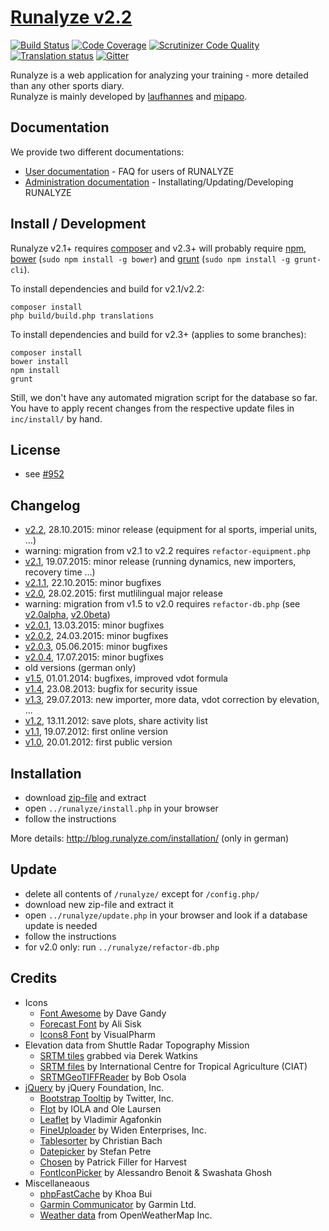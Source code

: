# [Runalyze v2.2](http://blog.runalyze.com)

[![Build Status](https://travis-ci.org/Runalyze/Runalyze.svg?branch=master)](https://travis-ci.org/Runalyze/Runalyze)
[![Code Coverage](https://scrutinizer-ci.com/g/Runalyze/Runalyze/badges/coverage.png?b=master)](https://scrutinizer-ci.com/g/Runalyze/Runalyze/?branch=master)
[![Scrutinizer Code Quality](https://scrutinizer-ci.com/g/Runalyze/Runalyze/badges/quality-score.png?b=master)](https://scrutinizer-ci.com/g/Runalyze/Runalyze/?branch=master)
[![Translation status](http://translate.runalyze.de/widgets/runalyze/-/svg-badge.svg)](http://translate.runalyze.de/engage/runalyze/?utm_source=widget)
[![Gitter](https://badges.gitter.im/Join%20Chat.svg)](https://gitter.im/Runalyze/Runalyze?utm_source=badge&utm_medium=badge&utm_campaign=pr-badge&utm_content=badge)

Runalyze is a web application for analyzing your training - more detailed than any other sports diary.  
Runalyze is mainly developed by [laufhannes](https://github.com/laufhannes) and [mipapo](https://github.com/mipapo).

## Documentation
We provide two different documentations: 
* [User documentation](http://help.runalyze.com) - FAQ for users of RUNALYZE
* [Administration documentation](http://docs.runalyze.com) - Installating/Updating/Developing RUNALYZE

## Install / Development
Runalyze v2.1+ requires [composer](https://getcomposer.org/doc/00-intro.md#system-requirements) and
v2.3+ will probably require [npm](https://nodejs.org/download/),
[bower](http://bower.io/) (`sudo npm install -g bower`) and
[grunt](http://gruntjs.com/) (`sudo npm install -g grunt-cli`).

To install dependencies and build for v2.1/v2.2:
```
composer install
php build/build.php translations
```

To install dependencies and build for v2.3+ (applies to some branches):
```
composer install
bower install
npm install
grunt
```

Still, we don't have any automated migration script for the database so far.
You have to apply recent changes from the respective update files in `inc/install/` by hand.

## License
* see [#952](https://github.com/Runalyze/Runalyze/issues/952)

## Changelog
* [v2.2](http://blog.runalyze.com/en/allgemein-en/runalyze-v2-2-en/), 28.10.2015: minor release (equipment for al sports, imperial units, ...)
 * warning: migration from v2.1 to v2.2 requires `refactor-equipment.php`
* [v2.1](http://blog.runalyze.com/en/allgemein-en/runalyze-v2-1-en/), 19.07.2015: minor release (running dynamics, new importers, recovery time ...)
 * [v2.1.1](http://blog.runalyze.com/en/allgemein-en/runalyze-v2-1-1-en/), 22.10.2015: minor bugfixes
* [v2.0](http://blog.runalyze.com/allgemein/runalyze-v2-0/), 28.02.2015: first mutlilingual major release
 * warning: migration from v1.5 to v2.0 requires `refactor-db.php` (see [v2.0alpha](http://blog.runalyze.com/allgemein/runalyze-v2-0alpha/), [v2.0beta](http://blog.runalyze.com/allgemein/runalyze-v2-0beta/))
 * [v2.0.1](http://blog.runalyze.com/allgemein/runalyze-v2-0-1/), 13.03.2015: minor bugfixes
 * [v2.0.2](http://blog.runalyze.com/en/allgemein-en/runalyze-v2-0-2-2/), 24.03.2015: minor bugfixes
 * [v2.0.3](http://blog.runalyze.com/allgemein/runalyze-v2-0-3/), 05.06.2015: minor bugfixes
 * [v2.0.4](http://blog.runalyze.com/en/allgemein-en/runalyze-v2-0-4-2/), 17.07.2015: minor bugfixes
* old versions (german only)
 * [v1.5](http://blog.runalyze.com/allgemein/runalyze-v1-5/), 01.01.2014: bugfixes, improved vdot formula
 * [v1.4](http://blog.runalyze.com/allgemein/runalyze-v1-4-fix-fuer-sicherheitsproblem/), 23.08.2013: bugfix for security issue
 * [v1.3](http://blog.runalyze.com/allgemein/runalyze-v1-3/), 29.07.2013: new importer, more data, vdot correction by elevation, ...
 * [v1.2](http://blog.runalyze.com/allgemein/runalyze-v1-2/), 13.11.2012: save plots, share activity list
 * [v1.1](http://blog.runalyze.com/allgemein/runalyze-v1-1/), 19.07.2012: first online version
 * [v1.0](http://blog.runalyze.com/allgemein/runalyze-v1-0/), 20.01.2012: first public version

## Installation
* download [zip-file](https://github.com/Runalyze/Runalyze/releases) and extract
* open `../runalyze/install.php` in your browser
* follow the instructions

More details: <http://blog.runalyze.com/installation/> (only in german)

## Update
* delete all contents of `/runalyze/` except for `/config.php/`
* download new zip-file and extract it
* open `../runalyze/update.php` in your browser and look if a database update is needed
* follow the instructions
* for v2.0 only: run `../runalyze/refactor-db.php`

## Credits
* Icons
	* [Font Awesome](http://fontawesome.io/) by Dave Gandy
	* [Forecast Font](http://forecastfont.iconvau.lt/) by Ali Sisk
	* [Icons8 Font](http://icons8.com/) by VisualPharm
* Elevation data from Shuttle Radar Topography Mission
	* [SRTM tiles](http://dwtkns.com/srtm/) grabbed via Derek Watkins
	* [SRTM files](http://srtm.csi.cgiar.org/) by International  Centre for Tropical  Agriculture (CIAT)
	* [SRTMGeoTIFFReader](http://www.osola.org.uk/elevations/index.htm) by Bob Osola
* [jQuery](http://jquery.org/) by jQuery Foundation, Inc.
    * [Bootstrap Tooltip](http://twitter.github.com/bootstrap/javascript.html#tooltips) by Twitter, Inc.
    * [Flot](http://www.flotcharts.org/) by IOLA and Ole Laursen
    * [Leaflet](http://leafletjs.com/) by Vladimir Agafonkin
    * [FineUploader](https://github.com/Widen/fine-uploader) by Widen Enterprises, Inc.
    * [Tablesorter](http://tablesorter.com/docs/) by Christian Bach
    * [Datepicker](http://www.eyecon.ro/) by Stefan Petre
    * [Chosen](http://getharvest.com/) by Patrick Filler for Harvest
    * [FontIconPicker](http://codeb.it/) by Alessandro Benoit &amp; Swashata Ghosh
* Miscellaneaous
    * [phpFastCache](https://github.com/khoaofgod/phpfastcache) by Khoa Bui
    * [Garmin Communicator](http://developer.garmin.com/web-device/garmin-communicator-plugin/) by Garmin Ltd.
    * [Weather data](http://openweathermap.org) from OpenWeatherMap Inc.
